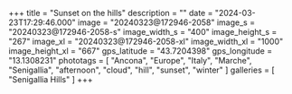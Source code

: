 +++
title = "Sunset on the hills"
description = ""
date = "2024-03-23T17:29:46.000"
image = "20240323@172946-2058"
image_s = "20240323@172946-2058-s"
image_width_s = "400"
image_height_s = "267"
image_xl = "20240323@172946-2058-xl"
image_width_xl = "1000"
image_height_xl = "667"
gps_latitude = "43.7204398"
gps_longitude = "13.1308231"
phototags = [ "Ancona", "Europe", "Italy", "Marche", "Senigallia", "afternoon", "cloud", "hill", "sunset", "winter" ]
galleries = [ "Senigallia Hills" ]
+++
